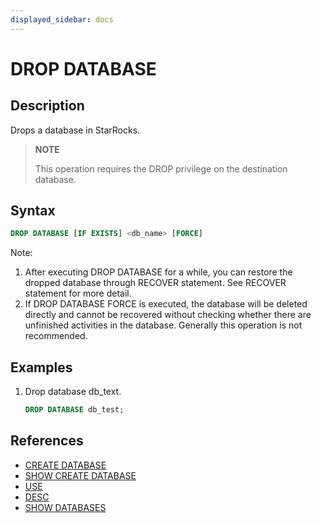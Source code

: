 ```yaml
---
displayed_sidebar: docs
---
```


# DROP DATABASE

## Description

Drops a database in StarRocks.

> **NOTE**
>
> This operation requires the DROP privilege on the destination database.

## Syntax

```sql
DROP DATABASE [IF EXISTS] <db_name> [FORCE]
```

Note:

1. After executing DROP DATABASE for a while, you can restore the dropped database through RECOVER statement. See RECOVER statement for more detail.
2. If DROP DATABASE FORCE is executed, the database will be deleted directly and cannot be recovered without checking whether there are unfinished activities in the database.  Generally this operation is not recommended.

## Examples

1. Drop database db_text.

    ```sql
    DROP DATABASE db_test;
    ```

## References

- [CREATE DATABASE](CREATE_DATABASE.md)
- [SHOW CREATE DATABASE](SHOW_CREATE_DATABASE.md)
- [USE](USE.md)
- [DESC](../table_bucket_part_index/DESCRIBE.md)
- [SHOW DATABASES](SHOW_DATABASES.md)
